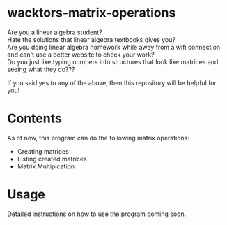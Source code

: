 # wacktors-matrix-operations
Are you a linear algebra student?  
Hate the solutions that linear algebra textbooks gives you?  
Are you doing linear algebra homework while away from a wifi connection and can't use a better website to check your work?  
Do you just like typing numbers into structures that look like matrices and seeing what they do???  
  
If you said yes to any of the above, then this repository will be helpful for you!

# Contents
As of now, this program can do the following matrix operations:  
* Creating matrices
* Listing created matrices
* Matrix Multiplcation

# Usage
Detailed instructions on how to use the program coming soon.
